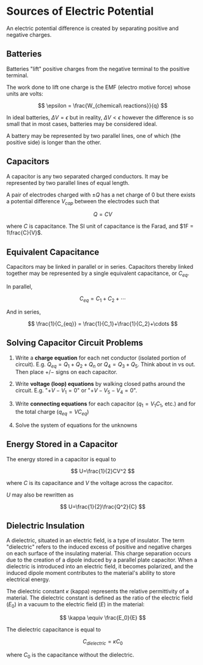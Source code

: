 # Sources of Electric Potential

An electric potential difference is created by separating positive and negative charges.

## Batteries

Batteries "lift" positive charges from the negative terminal to the positive terminal.

The work done to lift one charge is the EMF (electro motive force) whose units are volts:

$$
\epsilon = \frac{W_{chemical\ reactions}}{q}
$$

In ideal batteries, $\Delta V = \epsilon$ but in reality, $\Delta V < \epsilon$ however the difference is so small that in most cases, batteries may be considered ideal.

A battery may be represented by two parallel lines, one of which (the positive side) is longer than the other.

## Capacitors

A capacitor is any two separated charged conductors. It may be represented by two parallel lines of equal length.

A pair of electrodes charged with $\pm Q$ has a net charge of $0$ but there exists a potential difference $V_{cap}$ between the electrodes such that

$$
Q = CV
$$

where $C$ is capacitance. The SI unit of capacitance is the Farad, and $1F = 1\frac{C}{V}$.

## Equivalent Capacitance

Capacitors may be linked in parallel or in series. Capacitors thereby linked together may be represented by a single equivalent capacitance, or $C_{eq}$.

In parallel,

$$
C_{eq} = C_1 + C_2 + \cdots
$$

And in series,

$$
\frac{1}{C_{eq}} = \frac{1}{C_1}+\frac{1}{C_2}+\cdots
$$

## Solving Capacitor Circuit Problems

1. Write a **charge equation** for each net conductor (isolated portion of circuit). E.g. $Q_{eq}=Q_1+Q_2+Q_n$ or $Q_4=Q_3+Q_5$. Think about in vs out. Then place $+/-$ signs on each capacitor.

2. Write **voltage (loop) equations** by walking closed paths around the circuit. E.g. "$+V-V_1=0$" or "$+V-V_5-V_4=0$".

3. Write **connecting equations** for each capacitor ($q_1=V_1C_1$, etc.) and for the total charge ($q_{eq}=VC_{eq}$)

4. Solve the system of equations for the unknowns

## Energy Stored in a Capacitor

The energy stored in a capacitor is equal to

$$
U=\frac{1}{2}CV^2
$$

where $C$ is its capacitance and $V$ the voltage across the capacitor.

$U$ may also be rewritten as

$$
U=\frac{1}{2}\frac{Q^2}{C}
$$

## Dielectric Insulation

A dielectric, situated in an electric field, is a type of insulator. The term "dielectric" refers to the induced excess of positive and negative charges on each surface of the insulating material. This charge separation occurs due to the creation of a dipole induced by a parallel plate capacitor. When a dielectric is introduced into an electric field, it becomes polarized, and the induced dipole moment contributes to the material's ability to store electrical energy.

The dielectric constant $\kappa$ (kappa) represents the relative permittivity of a material. The dielectric constant is defined as the ratio of the electric field ($E_0$) in a vacuum to the electric field ($E$) in the material:

$$
\kappa \equiv \frac{E_0}{E}
$$

The dielectric capacitance is equal to

$$
C_{dielectric} = \kappa C_0
$$

where $C_0$ is the capacitance without the dielectric.